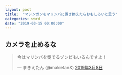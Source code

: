 ```yaml
---
layout: post
title:  "マシンガンをマリンバに置き換えたらおもしろいと思う"
categories: word
date: "2019-03-15 00:00:00"
---
```


## カメラを止めるな

<blockquote class="twitter-tweet" data-lang="ja"><p lang="ja" dir="ltr">今はマリンバを奏でるゾンビもいるんですよ！</p>&mdash; まきえたん (@makietanX) <a href="https://twitter.com/makietanX/status/1104005058398609408?ref_src=twsrc%5Etfw">2019年3月8日</a></blockquote>
<script async src="https://platform.twitter.com/widgets.js" charset="utf-8"></script>
